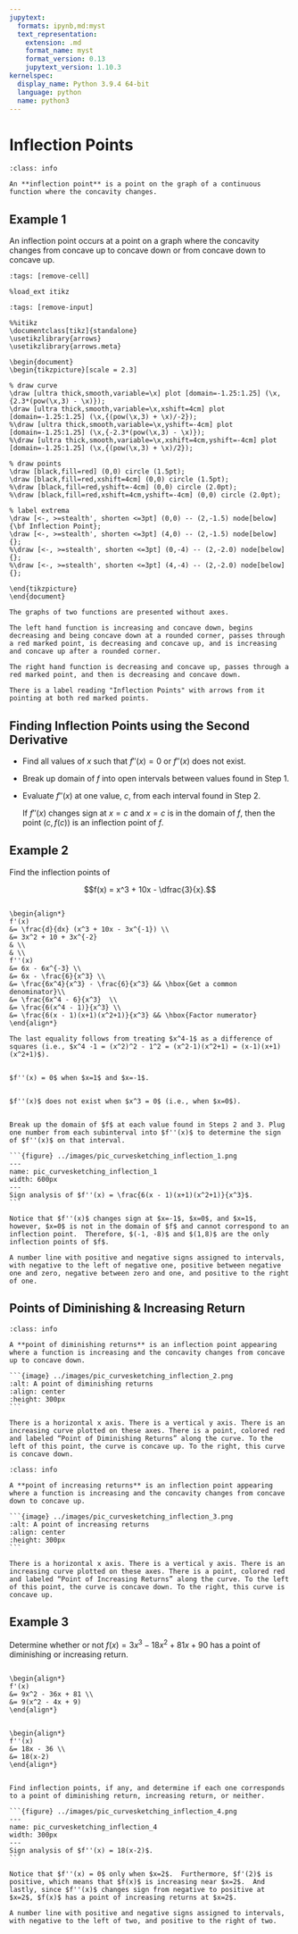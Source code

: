```yaml
---
jupytext:
  formats: ipynb,md:myst
  text_representation:
    extension: .md
    format_name: myst
    format_version: 0.13
    jupytext_version: 1.10.3
kernelspec:
  display_name: Python 3.9.4 64-bit
  language: python
  name: python3
---
```

# Inflection Points



```{admonition} Definition
:class: info

An **inflection point** is a point on the graph of a continuous function where the concavity changes.
```



## Example 1

An inflection point occurs at a point on a graph where the concavity changes from concave up to concave down or from concave down to concave up.


```{code-cell}
:tags: [remove-cell]

%load_ext itikz
```

```{code-cell}
:tags: [remove-input]

%%itikz
\documentclass[tikz]{standalone}
\usetikzlibrary{arrows}
\usetikzlibrary{arrows.meta}

\begin{document}
\begin{tikzpicture}[scale = 2.3]
     
% draw curve
\draw [ultra thick,smooth,variable=\x] plot [domain=-1.25:1.25] (\x,{2.3*(pow(\x,3) - \x)});
\draw [ultra thick,smooth,variable=\x,xshift=4cm] plot [domain=-1.25:1.25] (\x,{(pow(\x,3) + \x)/-2});
%\draw [ultra thick,smooth,variable=\x,yshift=-4cm] plot [domain=-1.25:1.25] (\x,{-2.3*(pow(\x,3) - \x)});
%\draw [ultra thick,smooth,variable=\x,xshift=4cm,yshift=-4cm] plot [domain=-1.25:1.25] (\x,{(pow(\x,3) + \x)/2});

% draw points
\draw [black,fill=red] (0,0) circle (1.5pt);
\draw [black,fill=red,xshift=4cm] (0,0) circle (1.5pt);
%\draw [black,fill=red,yshift=-4cm] (0,0) circle (2.0pt);
%\draw [black,fill=red,xshift=4cm,yshift=-4cm] (0,0) circle (2.0pt);

% label extrema
\draw [<-, >=stealth', shorten <=3pt] (0,0) -- (2,-1.5) node[below] {\bf Inflection Point}; 
\draw [<-, >=stealth', shorten <=3pt] (4,0) -- (2,-1.5) node[below] {}; 
%\draw [<-, >=stealth', shorten <=3pt] (0,-4) -- (2,-2.0) node[below] {}; 
%\draw [<-, >=stealth', shorten <=3pt] (4,-4) -- (2,-2.0) node[below] {}; 

\end{tikzpicture}
\end{document}
```
```{dropdown} Long Text Description
The graphs of two functions are presented without axes. 

The left hand function is increasing and concave down, begins decreasing and being concave down at a rounded corner, passes through a red marked point, is decreasing and concave up, and is increasing and concave up after a rounded corner.

The right hand function is decreasing and concave up, passes through a red marked point, and then is decreasing and concave down.

There is a label reading "Inflection Points" with arrows from it pointing at both red marked points.

```
## Finding Inflection Points using the Second Derivative

- Find all values of $x$ such that $f''(x) = 0$ or $f''(x)$ does not exist.
- Break up domain of $f$ into open intervals between values found in Step 1.
- Evaluate $f''(x)$ at one value, $c$, from each interval found in Step 2.  

  If $f''(x)$ changes sign at $x=c$ and $x=c$ is in the domain of $f$, then the point $(c,f(c))$ is an inflection point of $f$. 


## Example 2

Find the inflection points of 

$$f(x) = x^3 + 10x - \dfrac{3}{x}.$$


```{dropdown} **Step 1:** &nbsp;  Compute &nbsp; $f''(x)$.

\begin{align*}
f'(x) 
&= \frac{d}{dx} (x^3 + 10x - 3x^{-1}) \\
&= 3x^2 + 10 + 3x^{-2} 
& \\
& \\
f''(x) 
&= 6x - 6x^{-3} \\
&= 6x - \frac{6}{x^3} \\
&= \frac{6x^4}{x^3} - \frac{6}{x^3} && \hbox{Get a common denominator}\\
&= \frac{6x^4 - 6}{x^3}  \\
&= \frac{6(x^4 - 1)}{x^3} \\
&= \frac{6(x - 1)(x+1)(x^2+1)}{x^3} && \hbox{Factor numerator}
\end{align*}

The last equality follows from treating $x^4-1$ as a difference of squares (i.e., $x^4 -1 = (x^2)^2 - 1^2 = (x^2-1)(x^2+1) = (x-1)(x+1)(x^2+1)$).
```


```{dropdown} **Step 2:** &nbsp; Find all values of &nbsp; $x$ &nbsp; such that &nbsp; $f''(x) = 0$.

$f''(x) = 0$ when $x=1$ and $x=-1$.
```


```{dropdown} **Step 3:** &nbsp; Find all values of &nbsp; $x$ &nbsp; such that &nbsp; $f''(x)$ &nbsp; does not exist.

$f''(x)$ does not exist when $x^3 = 0$ (i.e., when $x=0$).
```


````{dropdown} **Step 4:** &nbsp; Break up the domain of &nbsp; $f$.

Break up the domain of $f$ at each value found in Steps 2 and 3. Plug one number from each subinterval into $f''(x)$ to determine the sign of $f''(x)$ on that interval.

```{figure} ../images/pic_curvesketching_inflection_1.png
---
name: pic_curvesketching_inflection_1
width: 600px
---
Sign analysis of $f''(x) = \frac{6(x - 1)(x+1)(x^2+1)}{x^3}$.
```

Notice that $f''(x)$ changes sign at $x=-1$, $x=0$, and $x=1$, however, $x=0$ is not in the domain of $f$ and cannot correspond to an inflection point.  Therefore, $(-1, -8)$ and $(1,8)$ are the only inflection points of $f$.
````

```{dropdown} Long Text Description
A number line with positive and negative signs assigned to intervals, with negative to the left of negative one, positive between negative one and zero, negative between zero and one, and positive to the right of one.

```
## Points of Diminishing & Increasing Return

````{admonition} Point of Diminishing Returns
:class: info

A **point of diminishing returns** is an inflection point appearing where a function is increasing and the concavity changes from concave up to concave down.

```{image} ../images/pic_curvesketching_inflection_2.png
:alt: A point of diminishing returns
:align: center
:height: 300px
```
````
```{dropdown} Long Text Description
There is a horizontal x axis. There is a vertical y axis. There is an increasing curve plotted on these axes. There is a point, colored red and labeled “Point of Diminishing Returns” along the curve. To the left of this point, the curve is concave up. To the right, this curve is concave down.
```

````{admonition} Point of Increasing Returns
:class: info

A **point of increasing returns** is an inflection point appearing where a function is increasing and the concavity changes from concave down to concave up.

```{image} ../images/pic_curvesketching_inflection_3.png
:alt: A point of increasing returns
:align: center
:height: 300px
```
````
```{dropdown} Long Text Description
There is a horizontal x axis. There is a vertical y axis. There is an increasing curve plotted on these axes. There is a point, colored red and labeled “Point of Increasing Returns” along the curve. To the left of this point, the curve is concave down. To the right, this curve is concave up.
```

## Example 3

Determine whether or not $f(x) = 3x^3-18x^2+81x+90$ has a point of diminishing or increasing return.


```{dropdown} **Step 1:** &nbsp;  Compute &nbsp; $f'(x)$.

\begin{align*}
f'(x)
&= 9x^2 - 36x + 81 \\
&= 9(x^2 - 4x + 9)
\end{align*}
```


```{dropdown} **Step 2:** &nbsp;  Compute &nbsp; $f''(x)$.

\begin{align*}
f''(x)
&= 18x - 36 \\
&= 18(x-2)
\end{align*}
```


````{dropdown} **Step 3:** &nbsp;  Find and analyze inflection points.

Find inflection points, if any, and determine if each one corresponds to a point of diminishing return, increasing return, or neither.

```{figure} ../images/pic_curvesketching_inflection_4.png
---
name: pic_curvesketching_inflection_4
width: 300px
---
Sign analysis of $f''(x) = 18(x-2)$.
``` 

Notice that $f''(x) = 0$ only when $x=2$.  Furthermore, $f'(2)$ is positive, which means that $f(x)$ is increasing near $x=2$.  And lastly, since $f''(x)$ changes sign from negative to positive at $x=2$, $f(x)$ has a point of increasing returns at $x=2$.
````
```{dropdown} Long Text Description
A number line with positive and negative signs assigned to intervals, with negative to the left of two, and positive to the right of two.
```






